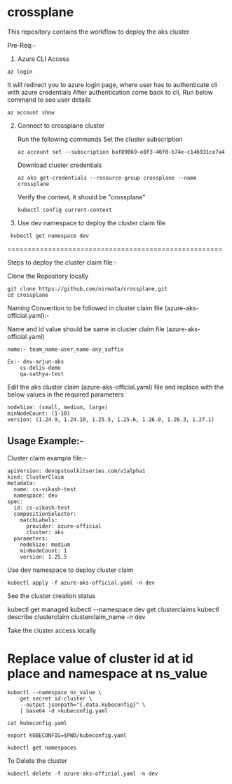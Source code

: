 # crossplane

This repository contains the workflow to deploy the aks cluster

Pre-Req:-

1. Azure CLI Access
  ```
  az login
  ```
  It will redirect you to azure login page, where user has to authenticate cli with azure credentials
  After authentication come back to cli, Run below command to see user details

  ```
  az account show
  ```


2. Connect to crossplane cluster


    Run the following commands
    Set the cluster subscription
    ```
    az account set --subscription baf89069-e8f3-46f8-b74e-c146931ce7a4
    ```
    Download cluster credentials
    ```
    az aks get-credentials --resource-group crossplane --name crossplane
    ```

    Verify the context, it should be "crossplane"
    ```
    kubectl config current-context
    ```

3. Use dev namespace to deploy the cluster claim file

  ```
   kubectl get namespace dev
  ```
=====================================================

Steps to deploy the cluster claim file:-

  Clone the Repository locally

  ```
  git clone https://github.com/nirmata/crossplane.git
  cd crossplane
  ```

Naming Convention to be followed in cluster claim file (azure-aks-official.yaml):-

Name and id value should be same in cluster claim file (azure-aks-official.yaml)


  ```
  name:- team_name-user_name-any_suffix
  ```
  ```
  Ex:- dev-arjun-aks
      cs-dolis-demo
      qa-sathya-test
  ```

Edit the aks cluster claim (azure-aks-official.yaml) file and replace with the below values in the required parameters

  ```
  nodeSize: (small, medium, large)
  minNodeCount: (1-10)
  version: (1.24.9, 1.24.10, 1.25.5, 1.25.6, 1.26.0, 1.26.3, 1.27.1)
  ```

## Usage Example:-

Cluster claim example file:-

  ```
  apiVersion: devopstoolkitseries.com/v1alpha1
  kind: ClusterClaim
  metadata:
    name: cs-vikash-test
    namespace: dev
  spec:
    id: cs-vikash-test
    compositionSelector:
      matchLabels:
        provider: azure-official
        cluster: aks
    parameters:
      nodeSize: medium
      minNodeCount: 1
      version: 1.25.5
  ```

Use dev namespace to deploy cluster claim

  ```
  kubectl apply -f azure-aks-official.yaml -n dev
  ```

See the cluster creation status

  kubectl get managed
  kubectl --namespace dev get clusterclaims
  kubectl describe clusterclaim clusterclaim_name -n dev


Take the cluster access locally

# Replace value of cluster id at id place and namespace at ns_value

  ```
  kubectl --namespace ns_value \
      get secret id-cluster \
      --output jsonpath="{.data.kubeconfig}" \
      | base64 -d >kubeconfig.yaml
  ```
  ```
  cat kubeconfig.yaml
  ```
  ```
  export KUBECONFIG=$PWD/kubeconfig.yaml
  ```
  ```
  kubectl get namespaces
  ```

To Delete the cluster

  ```
  kubectl delete -f azure-aks-official.yaml -n dev
  ```
